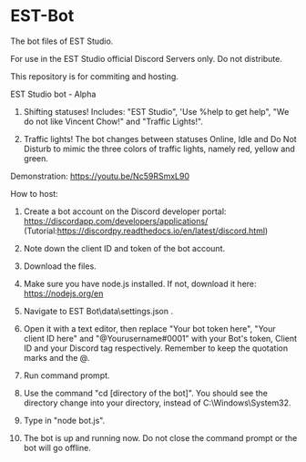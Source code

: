 # EST-Bot
The bot files of EST Studio.

For use in the EST Studio official Discord Servers only. Do not distribute.

This repository is for commiting and hosting.

EST Studio bot - Alpha

1. Shifting statuses! Includes: "EST Studio", 'Use %help to get help", "We do not like Vincent Chow!" and "Traffic Lights!".

2. Traffic lights! The bot changes between statuses Online, Idle and Do Not Disturb to mimic the three colors of traffic lights, namely red, yellow and green.

Demonstration: https://youtu.be/Nc59RSmxL90

How to host:

1. Create a bot account on the Discord developer portal: https://discordapp.com/developers/applications/ (Tutorial:https://discordpy.readthedocs.io/en/latest/discord.html)

2. Note down the client ID and token of the bot account.

3. Download the files.

4. Make sure you have node.js installed. If not, download it here: https://nodejs.org/en

5. Navigate to EST Bot\data\settings.json .

6. Open it with a text editor, then replace "Your bot token here", "Your client ID here" and "@Yourusername#0001" with your Bot's token, Client ID and your Discord tag respectively. Remember to keep the quotation marks and the @.

7. Run command prompt.

8. Use the command "cd [directory of the bot]". You should see the directory change into your directory, instead of C:\Windows\System32.

9. Type in "node bot.js".

10. The bot is up and running now. Do not close the command prompt or the bot will go offline.
